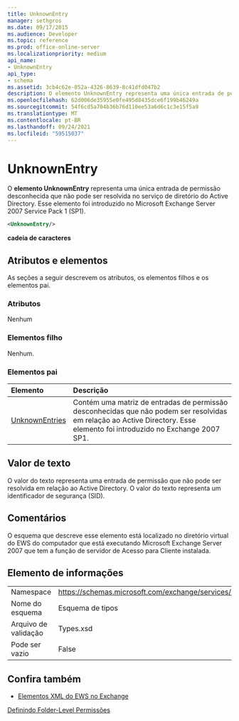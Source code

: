 ```yaml
---
title: UnknownEntry
manager: sethgros
ms.date: 09/17/2015
ms.audience: Developer
ms.topic: reference
ms.prod: office-online-server
ms.localizationpriority: medium
api_name:
- UnknownEntry
api_type:
- schema
ms.assetid: 3cb4c62e-052a-4326-8639-8c41dfd047b2
description: O elemento UnknownEntry representa uma única entrada de permissão desconhecida que não pode ser resolvida no serviço de diretório do Active Directory. Esse elemento foi introduzido no Microsoft Exchange Server 2007 Service Pack 1 (SP1).
ms.openlocfilehash: 62d006de35955e0fe495d8435dce6f199b46249a
ms.sourcegitcommit: 54f6cd5a704b36b76d110ee53a6d6c1c3e15f5a9
ms.translationtype: MT
ms.contentlocale: pt-BR
ms.lasthandoff: 09/24/2021
ms.locfileid: "59515037"
---
```

# <a name="unknownentry"></a>UnknownEntry

O **elemento UnknownEntry** representa uma única entrada de permissão desconhecida que não pode ser resolvida no serviço de diretório do Active Directory. Esse elemento foi introduzido no Microsoft Exchange Server 2007 Service Pack 1 (SP1). 
  
```xml
<UnknownEntry/>
```

 **cadeia de caracteres**
## <a name="attributes-and-elements"></a>Atributos e elementos

As seções a seguir descrevem os atributos, os elementos filhos e os elementos pai.
  
### <a name="attributes"></a>Atributos

Nenhum
  
### <a name="child-elements"></a>Elementos filho

Nenhum.
  
### <a name="parent-elements"></a>Elementos pai

|**Elemento**|**Descrição**|
|:-----|:-----|
|[UnknownEntries](unknownentries.md) <br/> |Contém uma matriz de entradas de permissão desconhecidas que não podem ser resolvidas em relação ao Active Directory. Esse elemento foi introduzido no Exchange 2007 SP1.  <br/> |
   
## <a name="text-value"></a>Valor de texto

O valor do texto representa uma entrada de permissão que não pode ser resolvida em relação ao Active Directory. O valor do texto representa um identificador de segurança (SID).
  
## <a name="remarks"></a>Comentários

O esquema que descreve esse elemento está localizado no diretório virtual do EWS do computador que está executando Microsoft Exchange Server 2007 que tem a função de servidor de Acesso para Cliente instalada.
  
## <a name="element-information"></a>Elemento de informações

|||
|:-----|:-----|
|Namespace  <br/> |https://schemas.microsoft.com/exchange/services/2006/types  <br/> |
|Nome do esquema  <br/> |Esquema de tipos  <br/> |
|Arquivo de validação  <br/> |Types.xsd  <br/> |
|Pode ser vazio  <br/> |False  <br/> |
   
## <a name="see-also"></a>Confira também



- [Elementos XML do EWS no Exchange](ews-xml-elements-in-exchange.md)


[Definindo Folder-Level Permissões](https://msdn.microsoft.com/library/c7530e86-5112-401c-b10a-9c054ae59f07%28Office.15%29.aspx)

